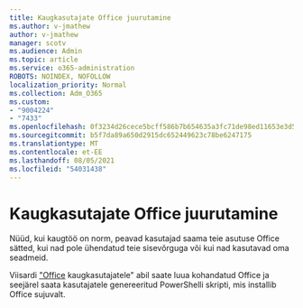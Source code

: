 ```yaml
---
title: Kaugkasutajate Office juurutamine
ms.author: v-jmathew
author: v-jmathew
manager: scotv
ms.audience: Admin
ms.topic: article
ms.service: o365-administration
ROBOTS: NOINDEX, NOFOLLOW
localization_priority: Normal
ms.collection: Adm_O365
ms.custom:
- "9004224"
- "7433"
ms.openlocfilehash: 0f3234d26cece5bcff586b7b654635a3fc71de98ed11653e3d52699e1bc965de
ms.sourcegitcommit: b5f7da89a650d2915dc652449623c78be6247175
ms.translationtype: MT
ms.contentlocale: et-EE
ms.lasthandoff: 08/05/2021
ms.locfileid: "54031438"
---
```

# <a name="deploy-office-to-remote-users-wizard"></a>Kaugkasutajate Office juurutamine

Nüüd, kui kaugtöö on norm, peavad kasutajad saama teie asutuse Office sätted, kui nad pole ühendatud teie sisevõrguga või kui nad kasutavad oma seadmeid.

Viisardi ["Office](https://go.microsoft.com/fwlink/?linkid=2149564) kaugkasutajatele" abil saate luua kohandatud Office ja seejärel saata kasutajatele genereeritud PowerShelli skripti, mis installib Office sujuvalt.

